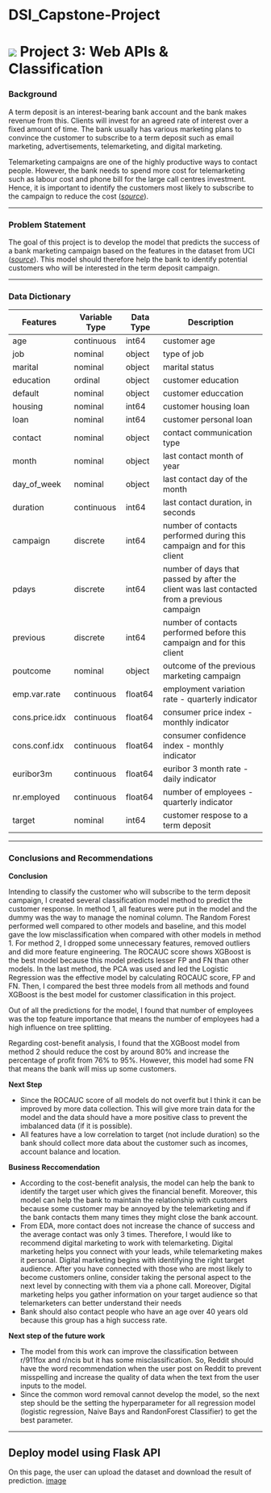 # DSI_Capstone-Project


# ![](https://ga-dash.s3.amazonaws.com/production/assets/logo-9f88ae6c9c3871690e33280fcf557f33.png) Project 3: Web APIs & Classification


### Background

A term deposit is an interest-bearing bank account and the bank makes revenue from this. Clients will invest for an agreed rate of interest over a fixed amount of time. The bank usually has various marketing plans to convince the customer to subscribe to a term deposit such as email marketing, advertisements, telemarketing, and digital marketing.

Telemarketing campaigns are one of the highly productive ways to contact people. However, the bank needs to spend more cost for telemarketing such as labour cost and phone bill for the large call centres investment. Hence, it is important to identify the customers most likely to subscribe to the campaign to reduce the cost ([*source*](https://www.kaggle.com/prakharrathi25/banking-dataset-marketing-targets?select=test.csv)).

---
### Problem Statement

The goal of this project is to develop the model that predicts the success of a bank marketing campaign based on the features in the dataset from UCI ([*source*](https://archive.ics.uci.edu/ml/datasets/Bank+Marketing#)). This model should therefore help the bank to identify potential customers who will be interested in the term deposit campaign.

---
### Data Dictionary

|Features        | Variable Type | Data Type | Description |
|----------------|---------------|-----------|-------------|
| age       | continuous         |int64| customer age|
|job| nominal | object|type of job|
|marital|nominal|object| marital status|
|education|ordinal|object| customer education|
|default|nominal|object|customer educcation|
|housing|nominal|int64|customer housing loan|
|loan|nominal|int64|customer personal loan|
|contact|nominal|object|contact communication type
|month|nominal|object|last contact month of year
|day_of_week|nominal|object|last contact day of the month|
|duration|continuous|int64|last contact duration, in seconds|
|campaign|discrete|int64|number of contacts performed during this campaign and for this client|
|pdays|discrete|int64|number of days that passed by after the client was last contacted from a previous campaign|
|previous|discrete|int64|number of contacts performed before this campaign and for this client|
|poutcome|nominal|object|outcome of the previous marketing campaign|
|emp.var.rate|continuous|float64|employment variation rate - quarterly indicator|
|cons.price.idx|continuous|float64|consumer price index - monthly indicator|
|cons.conf.idx|continuous|float64|consumer confidence index - monthly indicator|
|euribor3m|continuous|float64|euribor 3 month rate - daily indicator|
|nr.employed|continuous|float64|number of employees - quarterly indicator
|target|nominal|int64|customer respose to a term deposit|

---
### Conclusions and Recommendations

**Conclusion**

Intending to classify the customer who will subscribe to the term deposit campaign, I created several classification model method to predict the customer response. In method 1, all features were put in the model and the dummy was the way to manage the nominal column. The Random Forest performed well compared to other models and baseline, and this model gave the low misclassification when compared with other models in method 1. For method 2, I dropped some unnecessary features, removed outliers and did more feature engineering. The ROCAUC score shows XGBoost is the best model because this model predicts lesser FP and FN than other models. In the last method, the PCA was used and led the Logistic Regression was the effective model by calculating ROCAUC score, FP and FN. Then, I compared the best three models from all methods and found XGBoost is the best model for customer classification in this project.

Out of all the predictions for the model, I found that number of employees was the top feature importance that means the number of employees had a high influence on tree splitting.

Regarding cost-benefit analysis, I found that the XGBoost model from method 2 should reduce the cost by around 80% and increase the percentage of profit from 76% to 95%. However, this model had some FN that means the bank will miss up some customers.

**Next Step**

- Since the ROCAUC score of all models do not overfit but I think it can be improved by more data collection. This will give more train data for the model and the data should have a more positive class to prevent the imbalanced data (if it is possible).
- All features have a low correlation to target (not include duration) so the bank should collect more data about the customer such as incomes, account balance and location.

**Business Reccomendation**

- According to the cost-benefit analysis, the model can help the bank to identify the target user which gives the financial benefit. Moreover, this model can help the bank to maintain the relationship with customers because some customer may be annoyed by the telemarketing and if the bank contacts them many times they might close the bank account.
- From EDA, more contact does not increase the chance of success and the average contact was only 3 times. Therefore, I would like to recommend digital marketing to work with telemarketing. Digital marketing helps you connect with your leads, while telemarketing makes it personal. Digital marketing begins with identifying the right target audience. After you have connected with those who are most likely to become customers online, consider taking the personal aspect to the next level by connecting with them via a phone call. Moreover, Digital marketing helps you gather information on your target audience so that telemarketers can better understand their needs
- Bank should also contact people who have an age over 40 years old because this group has a high success rate.


**Next step of the future work**
- The model from this work can improve the classification between r/911fox and r/ncis but it has some misclassification. So, Reddit should have the word recommendation when the user post on Reddit to prevent misspelling and increase the quality of data when the text from the user inputs to the model. 
- Since the common word removal cannot develop the model, so the next step should be the setting the hyperparameter for all regression model (logistic regression, Naive Bays and RandonForest Classifier) to get the best parameter.

---
## Deploy model using Flask API

On this page, the user can upload the dataset and download the result of prediction.
[image](https://user-images.githubusercontent.com/71622450/116411544-050d0c00-a860-11eb-8cd2-e55419b97a05.png)

